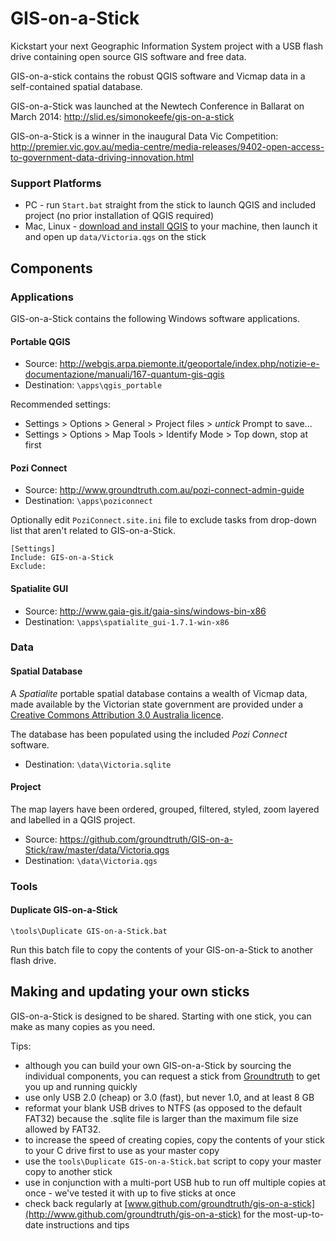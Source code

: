 # GIS-on-a-Stick

Kickstart your next Geographic Information System project with a USB flash drive containing open source GIS software and free data.

GIS-on-a-stick contains the robust QGIS software and Vicmap data in a self-contained spatial database.

GIS-on-a-Stick was launched at the Newtech Conference in Ballarat on March 2014:
http://slid.es/simonokeefe/gis-on-a-stick

GIS-on-a-Stick is a winner in the inaugural Data Vic Competition:
http://premier.vic.gov.au/media-centre/media-releases/9402-open-access-to-government-data-driving-innovation.html

### Support Platforms

* PC - run `Start.bat` straight from the stick to launch QGIS and included project (no prior installation of QGIS required)
* Mac, Linux - [download and install QGIS](http://www.qgis.org/en/site/forusers/download.html) to your machine, then launch it and open up `data/Victoria.qgs` on the stick

## Components

### Applications

GIS-on-a-Stick contains the following Windows software applications.

#### Portable QGIS

* Source: http://webgis.arpa.piemonte.it/geoportale/index.php/notizie-e-documentazione/manuali/167-quantum-gis-qgis
* Destination: `\apps\qgis_portable`

Recommended settings:

* Settings > Options > General > Project files > *untick* Prompt to save...
* Settings > Options > Map Tools > Identify Mode > Top down, stop at first

#### Pozi Connect

* Source: http://www.groundtruth.com.au/pozi-connect-admin-guide
* Destination: `\apps\poziconnect`

Optionally edit `PoziConnect.site.ini` file to exclude tasks from drop-down list that aren't related to GIS-on-a-Stick.

```
[Settings]
Include: GIS-on-a-Stick
Exclude: 
```

#### Spatialite GUI

* Source: http://www.gaia-gis.it/gaia-sins/windows-bin-x86
* Destination: `\apps\spatialite_gui-1.7.1-win-x86`

### Data

#### Spatial Database

A *Spatialite* portable spatial database contains a wealth of Vicmap data, made available by the Victorian state government are provided under a [Creative Commons Attribution 3.0 Australia licence](http://creativecommons.org/licenses/by/3.0/au/deed.en).

The database has been populated using the included *Pozi Connect* software.

* Destination: `\data\Victoria.sqlite`

#### Project

The map layers have been ordered, grouped, filtered, styled, zoom layered and labelled in a QGIS project.

* Source: https://github.com/groundtruth/GIS-on-a-Stick/raw/master/data/Victoria.qgs
* Destination: `\data\Victoria.qgs`

### Tools

#### Duplicate GIS-on-a-Stick

`\tools\Duplicate GIS-on-a-Stick.bat`

Run this batch file to copy the contents of your GIS-on-a-Stick to another flash drive.

## Making and updating your own sticks

GIS-on-a-Stick is designed to be shared. Starting with one stick, you can make as many copies as you need.

Tips:
* although you can build your own GIS-on-a-Stick by sourcing the individual components, you can request a stick from [Groundtruth](http://www.groundtruth.com.au/gis-on-a-stick) to get you up and running quickly
* use only USB 2.0 (cheap) or 3.0 (fast), but never 1.0, and at least 8 GB
* reformat your blank USB drives to NTFS (as opposed to the default FAT32) because the .sqlite file is larger than the maximum file size allowed by FAT32.
* to increase the speed of creating copies, copy the contents of your stick to your C drive first to use as your master copy
* use the `tools\Duplicate GIS-on-a-Stick.bat` script to copy your master copy to another stick
* use in conjunction with a multi-port USB hub to run off multiple copies at once - we've tested it with up to five sticks at once
* check back regularly at [www.github.com/groundtruth/gis-on-a-stick](http://www.github.com/groundtruth/gis-on-a-stick) for the most-up-to-date instructions and tips
